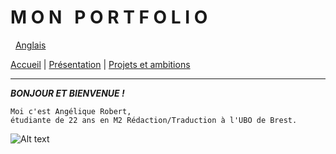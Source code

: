 **M O N &nbsp; P O R T F O L I O**
================================================
&nbsp;
[Anglais](./en/index.md)
&nbsp;

[Accueil](./index.md) | [Présentation](./présentation.md) | [Projets et ambitions](./ambitions.md)

---------------------------------

_**BONJOUR ET BIENVENUE !**_
~~~~
Moi c'est Angélique Robert,
étudiante de 22 ans en M2 Rédaction/Traduction à l'UBO de Brest.
~~~~

![Alt text](https://www.brest-life.fr/fileadmin/BrestLife.fr/Logos_fiches_contacts/logo_UBO.jpg)
